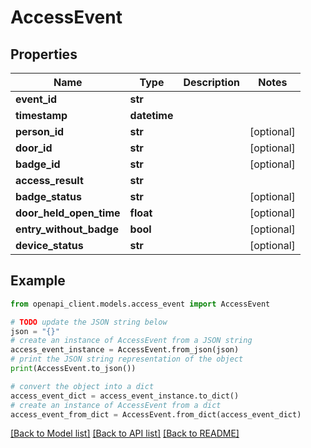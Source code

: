 # AccessEvent


## Properties

Name | Type | Description | Notes
------------ | ------------- | ------------- | -------------
**event_id** | **str** |  | 
**timestamp** | **datetime** |  | 
**person_id** | **str** |  | [optional] 
**door_id** | **str** |  | [optional] 
**badge_id** | **str** |  | [optional] 
**access_result** | **str** |  | 
**badge_status** | **str** |  | [optional] 
**door_held_open_time** | **float** |  | [optional] 
**entry_without_badge** | **bool** |  | [optional] 
**device_status** | **str** |  | [optional] 

## Example

```python
from openapi_client.models.access_event import AccessEvent

# TODO update the JSON string below
json = "{}"
# create an instance of AccessEvent from a JSON string
access_event_instance = AccessEvent.from_json(json)
# print the JSON string representation of the object
print(AccessEvent.to_json())

# convert the object into a dict
access_event_dict = access_event_instance.to_dict()
# create an instance of AccessEvent from a dict
access_event_from_dict = AccessEvent.from_dict(access_event_dict)
```
[[Back to Model list]](../README.md#documentation-for-models) [[Back to API list]](../README.md#documentation-for-api-endpoints) [[Back to README]](../README.md)


